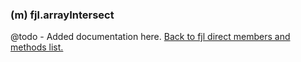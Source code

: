 ### (m) fjl.arrayIntersect
@todo - Added documentation here.
[Back to fjl direct members and methods list.](#members-and-methods)
